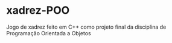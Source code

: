 # xadrez-POO
Jogo de xadrez feito em C++ como projeto final da disciplina de Programação Orientada a Objetos

